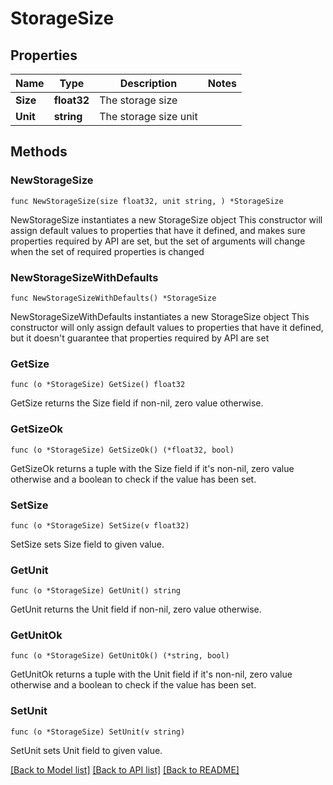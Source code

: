 # StorageSize

## Properties

Name | Type | Description | Notes
------------ | ------------- | ------------- | -------------
**Size** | **float32** | The storage size | 
**Unit** | **string** | The storage size unit | 

## Methods

### NewStorageSize

`func NewStorageSize(size float32, unit string, ) *StorageSize`

NewStorageSize instantiates a new StorageSize object
This constructor will assign default values to properties that have it defined,
and makes sure properties required by API are set, but the set of arguments
will change when the set of required properties is changed

### NewStorageSizeWithDefaults

`func NewStorageSizeWithDefaults() *StorageSize`

NewStorageSizeWithDefaults instantiates a new StorageSize object
This constructor will only assign default values to properties that have it defined,
but it doesn't guarantee that properties required by API are set

### GetSize

`func (o *StorageSize) GetSize() float32`

GetSize returns the Size field if non-nil, zero value otherwise.

### GetSizeOk

`func (o *StorageSize) GetSizeOk() (*float32, bool)`

GetSizeOk returns a tuple with the Size field if it's non-nil, zero value otherwise
and a boolean to check if the value has been set.

### SetSize

`func (o *StorageSize) SetSize(v float32)`

SetSize sets Size field to given value.


### GetUnit

`func (o *StorageSize) GetUnit() string`

GetUnit returns the Unit field if non-nil, zero value otherwise.

### GetUnitOk

`func (o *StorageSize) GetUnitOk() (*string, bool)`

GetUnitOk returns a tuple with the Unit field if it's non-nil, zero value otherwise
and a boolean to check if the value has been set.

### SetUnit

`func (o *StorageSize) SetUnit(v string)`

SetUnit sets Unit field to given value.



[[Back to Model list]](../README.md#documentation-for-models) [[Back to API list]](../README.md#documentation-for-api-endpoints) [[Back to README]](../README.md)


